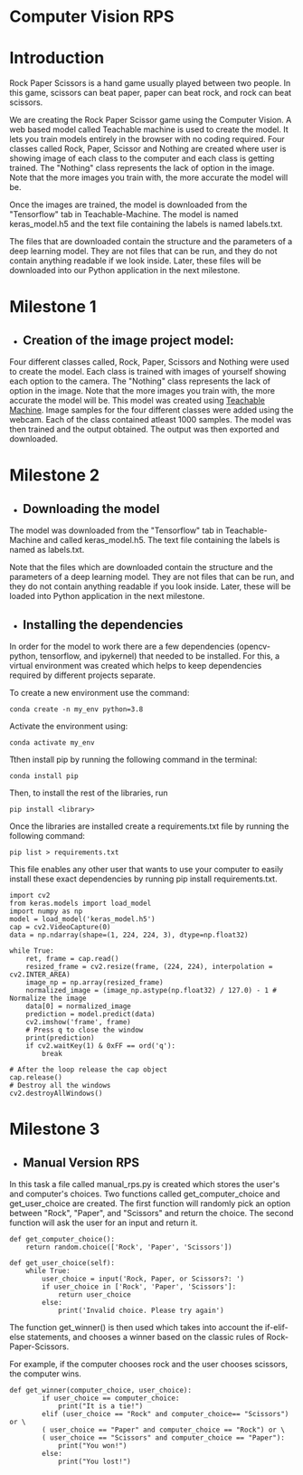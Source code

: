 # Computer Vision RPS
# Introduction

Rock Paper Scissors is a hand game usually played between two people. In this game, scissors can beat paper, paper can beat rock, and rock can beat scissors. 


We are creating the Rock Paper Scissor game using the Computer Vision. A web based model called Teachable machine is used to create the model. It lets you train models entirely in the browser with no coding required. Four classes called Rock, Paper, Scissor and Nothing are created where user is showing image of each class to the computer and each class is getting trained. The "Nothing" class represents the lack of option in the image. Note  that the more images you train with, the more accurate the model will be.

Once the images are trained, the model is downloaded from the "Tensorflow" tab in Teachable-Machine. The model is named keras_model.h5 and the text file containing the labels is named labels.txt.

The files that are downloaded contain the structure and the parameters of a deep learning model. They are not files that can be run, and they do not contain anything readable if we look inside. Later, these files will be downloaded into our Python application in the next milestone.

# Milestone 1
- ## Creation of the image project model: 
Four different classes called, Rock, Paper, Scissors and Nothing were used to create the model. Each class is trained with images of yourself showing each option to the camera. The "Nothing" class represents the lack of option in the image. Note that the more images you train with, the more accurate the model will be. This model was created using [Teachable Machine](https://teachablemachine.withgoogle.com/). Image samples for the four different classes were added using the webcam. Each of the class contained atleast 1000 samples. The model was then trained and the output obtained. The output was then exported and downloaded.

# Milestone 2

- ## Downloading the model

The model was downloaded from the "Tensorflow" tab in Teachable-Machine and called keras_model.h5. The text file containing the labels is named  as labels.txt.

Note that the files which are downloaded contain the structure and the parameters of a deep learning model. They are not files that can be run, and they do not contain anything readable if you look inside. Later, these will be loaded into Python application in the next milestone.

- ## Installing the dependencies

In order for the model to work there are a few dependencies (opencv-python, tensorflow, and ipykernel) that needed to be installed. For this, a virtual environment was created which helps to keep dependencies required by different projects separate.

To create a new environment use the command:
```
conda create -n my_env python=3.8
```
Activate the environment using:
```
conda activate my_env
```
Tthen install pip by running the following command in the terminal:
```
conda install pip
```
Then, to install the rest of the libraries, run 
```
pip install <library>
```
Once the libraries are installed create a requirements.txt file by running the following command:
```
pip list > requirements.txt
```
This file enables any other user that wants to use your computer to easily install these exact dependencies by running pip install requirements.txt.

```
import cv2
from keras.models import load_model
import numpy as np
model = load_model('keras_model.h5')
cap = cv2.VideoCapture(0)
data = np.ndarray(shape=(1, 224, 224, 3), dtype=np.float32)

while True: 
    ret, frame = cap.read()
    resized_frame = cv2.resize(frame, (224, 224), interpolation = cv2.INTER_AREA)
    image_np = np.array(resized_frame)
    normalized_image = (image_np.astype(np.float32) / 127.0) - 1 # Normalize the image
    data[0] = normalized_image
    prediction = model.predict(data)
    cv2.imshow('frame', frame)
    # Press q to close the window
    print(prediction)
    if cv2.waitKey(1) & 0xFF == ord('q'):
        break
            
# After the loop release the cap object
cap.release()
# Destroy all the windows
cv2.destroyAllWindows()
```
# Milestone 3

- ## Manual Version RPS
In this task a file called  manual_rps.py is created which stores the user's and computer's choices. Two functions called
get_computer_choice and get_user_choice are created.
The first function will randomly pick an option between "Rock", "Paper", and "Scissors" and return the choice.
The second function will ask the user for an input and return it.

```
def get_computer_choice():
    return random.choice(['Rock', 'Paper', 'Scissors'])

def get_user_choice(self):
    while True:
        user_choice = input('Rock, Paper, or Scissors?: ')
        if user_choice in ['Rock', 'Paper', 'Scissors']:
            return user_choice
        else:
            print('Invalid choice. Please try again')
```
The function get_winner() is then used which takes into account the if-elif-else statements, and chooses a winner based on the classic rules of Rock-Paper-Scissors.

For example, if the computer chooses rock and the user chooses scissors, the computer wins.

```
def get_winner(computer_choice, user_choice):
        if user_choice == computer_choice:
            print("It is a tie!") 
        elif (user_choice == "Rock" and computer_choice== "Scissors") or \
        ( user_choice == "Paper" and computer_choice == "Rock") or \
        ( user_choice == "Scissors" and computer_choice == "Paper"):
            print("You won!")
        else: 
            print("You lost!")
```